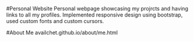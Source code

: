 #Personal Website
Personal webpage showcasing my projrcts and having links to all my profiles.
Implemented responsive design using bootstrap, used custom fonts and custom cursors.

#About Me
availchet.github.io/about/me.html
